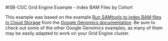 #ISB-CGC Grid Engine Example - Index BAM Files by Cohort

This example was based on the example [Run SAMtools to index BAM files in Cloud Storage](http://googlegenomics.readthedocs.org/en/latest/use_cases/run_samtools_over_many_files/index.html) from the [Google Genomics documentation](http://googlegenomics.readthedocs.org/en/latest/index.html).  Be sure to check out some of the other Google Genomics examples, as many of them may be easily adapted to work on your Grid Engine cluster.




